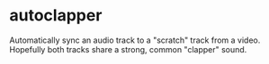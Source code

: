 autoclapper
===========

Automatically sync an audio track to a "scratch" track from a video. Hopefully both tracks share a strong, common "clapper" sound.
